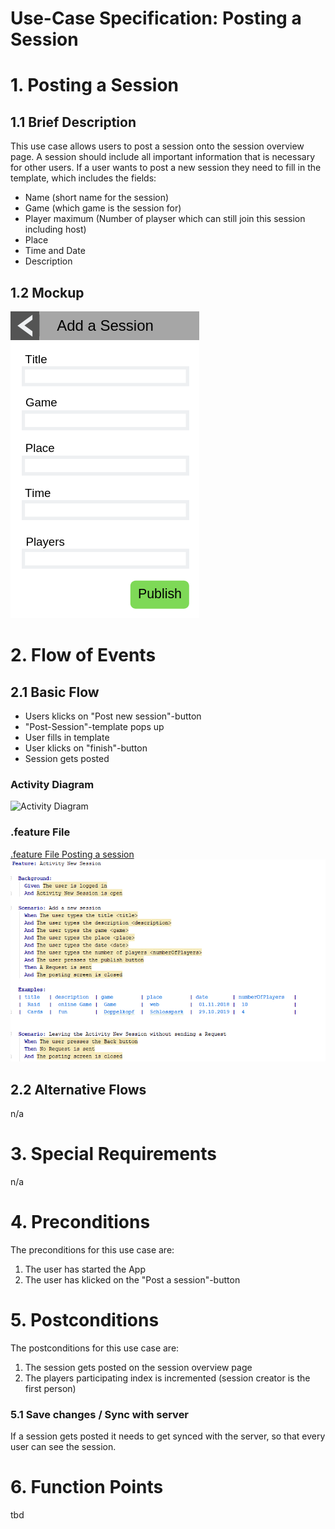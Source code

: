 # Use-Case Specification: Posting a Session

# 1. Posting a Session

## 1.1 Brief Description
This use case allows users to post a session onto the session overview page. A session should include all important information that is necessary for other users. If a user wants to post a new session they need to fill in the template, which includes the fields:
- Name (short name for the session)
- Game (which game is the session for)
- Player maximum (Number of playser which can still join this session including host)
- Place
- Time and Date
- Description

## 1.2 Mockup 
![Mockup Post a Session](../mockups/post_a_session_mockup.png)

# 2. Flow of Events

## 2.1 Basic Flow
- Users klicks on "Post new session"-button
- "Post-Session"-template pops up
- User fills in template
- User klicks on "finish"-button
- Session gets posted

### Activity Diagram
![Activity Diagram](../activity_diagrams/UCD1_Post_Session.png)

### .feature File

[.feature File Posting a session](../../frontend/app/src/androidTest/assets/UC1_Post_Session.feature)
![.feature File Posting a Session](../UC1_Feature_File.png)

## 2.2 Alternative Flows
n/a

# 3. Special Requirements
n/a

# 4. Preconditions
The preconditions for this use case are:
1. The user has started the App
2. The user has klicked on the "Post a session"-button

# 5. Postconditions
The postconditions for this use case are:
1. The session gets posted on the session overview page
2. The players participating index is incremented (session creator is the first person)

### 5.1 Save changes / Sync with server

If a session gets posted it needs to get synced with the server, so that every user can see the session.


# 6. Function Points
tbd
